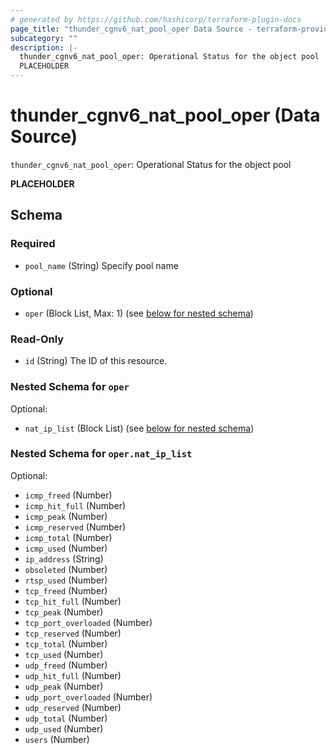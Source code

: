 ```yaml
---
# generated by https://github.com/hashicorp/terraform-plugin-docs
page_title: "thunder_cgnv6_nat_pool_oper Data Source - terraform-provider-thunder"
subcategory: ""
description: |-
  thunder_cgnv6_nat_pool_oper: Operational Status for the object pool
  PLACEHOLDER
---
```


# thunder_cgnv6_nat_pool_oper (Data Source)

`thunder_cgnv6_nat_pool_oper`: Operational Status for the object pool

__PLACEHOLDER__



<!-- schema generated by tfplugindocs -->
## Schema

### Required

- `pool_name` (String) Specify pool name

### Optional

- `oper` (Block List, Max: 1) (see [below for nested schema](#nestedblock--oper))

### Read-Only

- `id` (String) The ID of this resource.

<a id="nestedblock--oper"></a>
### Nested Schema for `oper`

Optional:

- `nat_ip_list` (Block List) (see [below for nested schema](#nestedblock--oper--nat_ip_list))

<a id="nestedblock--oper--nat_ip_list"></a>
### Nested Schema for `oper.nat_ip_list`

Optional:

- `icmp_freed` (Number)
- `icmp_hit_full` (Number)
- `icmp_peak` (Number)
- `icmp_reserved` (Number)
- `icmp_total` (Number)
- `icmp_used` (Number)
- `ip_address` (String)
- `obsoleted` (Number)
- `rtsp_used` (Number)
- `tcp_freed` (Number)
- `tcp_hit_full` (Number)
- `tcp_peak` (Number)
- `tcp_port_overloaded` (Number)
- `tcp_reserved` (Number)
- `tcp_total` (Number)
- `tcp_used` (Number)
- `udp_freed` (Number)
- `udp_hit_full` (Number)
- `udp_peak` (Number)
- `udp_port_overloaded` (Number)
- `udp_reserved` (Number)
- `udp_total` (Number)
- `udp_used` (Number)
- `users` (Number)


